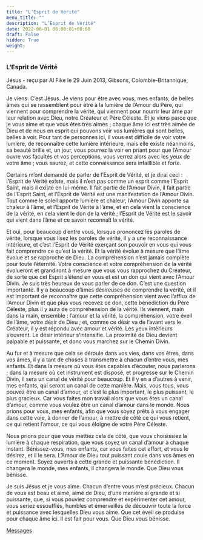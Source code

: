 ```yaml
---
title: "L’Esprit de Vérité"
menu_title: ""
description: "L’Esprit de Vérité"
date: 2022-06-01 06:00:01+00:60
draft: False
hidden: True
weight:
---
```

### L’Esprit de Vérité

Jésus - reçu par Al Fike le 29 Juin 2013, Gibsons, Colombie-Britannique, Canada.

Je viens. C’est Jésus. Je viens pour être avec vous, mes enfants, de belles âmes qui se rassemblent pour être à la lumière de l’Amour du Père, qui viennent pour comprendre la vérité, qui viennent pour nourrir leur âme par leur relation avec Dieu, notre Créateur et Père Céleste. Et je viens parce que je vous aime et que vous êtes très aimés ; chaque âme ici est très aimée de Dieu et de nous en esprit qui pouvons voir vos lumières qui sont belles, belles à voir. Pour tant de personnes ici, il vous est difficile de voir votre lumière, de reconnaître cette lumière intérieure, mais elle existe néanmoins, sa beauté brille et, un jour, vous pourrez la voir en priant pour que l’Amour ouvre vos facultés et vos perceptions, vous verrez alors avec les yeux de votre âme ; vous saurez, et cette connaissance sera infaillible et forte.

Certains m’ont demandé de parler de l’Esprit de Vérité, et je dirai ceci : l’Esprit de Vérité existe, mais il n’est pas comme un esprit comme l’Esprit Saint, mais il existe en lui-même. Il fait partie de l’Amour Divin, il fait partie de l’Esprit Saint, et l’Esprit de Vérité est une manifestation de l’Amour Divin. Tout comme le soleil apporte lumière et chaleur, l’Amour Divin apporte sa chaleur à l’âme, et l’Esprit de Vérité à l’âme, et en cela vient la conscience de la vérité, en cela vient le don de la vérité ; l’Esprit de Vérité est le savoir qui vient dans l’âme et ce savoir reconnaît la vérité.

Et oui, pour beaucoup d’entre vous, lorsque prononcez les paroles de vérité, lorsque vous lisez les paroles de vérité, il y a une reconnaissance intérieure, et c’est l’Esprit de Vérité exerçant son pouvoir en vous qui vous fait comprendre ce qu’est la vérité. Et la vérité évolue à mesure que l’âme évolue et se rapproche de Dieu. La compréhension n’est jamais complète pour toute l’éternité. Votre conscience et votre compréhension de la vérité évolueront et grandiront à mesure que vous vous rapprochez du Créateur, de sorte que cet Esprit s’étend en vous et est un don qui vient avec l’Amour Divin. Je suis très heureux de vous parler de ce don. C’est une question importante. Il y a beaucoup d’âmes désireuses de comprendre la vérité, et il est important de reconnaître que cette compréhension vient avec l’afflux de l’Amour Divin et que plus vous recevez ce don, cette bénédiction du Père Céleste, plus il y aura de compréhension de la vérité. Ils viennent, main dans la main, ensemble : l’amour et la vérité, la compréhension, votre éveil de l’âme, votre désir de Dieu ; et, comme ce désir va de l’avant vers le Créateur, il y est répondu avec amour et vérité. Les yeux intérieurs s’ouvrent. Le désir intérieur s’intensifie. La proximité de Dieu devient palpable et puissante, et donc vous marchez sur le Chemin Divin.

Au fur et à mesure que cela se déroule dans vos vies, dans vos êtres, dans vos âmes, il y a tant de choses à transmettre à chacun d’entre vous, mes enfants. Et dans la mesure où vous êtes capables d’écouter, nous parlerons ; dans la mesure où cet instrument est disposé, et progresse sur le Chemin Divin, il sera un canal de vérité pour beaucoup. Et il y en a d’autres à venir, mes enfants, qui seront un canal de cette manière. Mais, vous tous, vous pouvez être un canal d’amour, et c’est le plus important, le plus puissant, le plus gracieux. Car vous faites mon travail alors que vous êtes un canal d’amour, comme vous voulez être un canal d’amour dans le monde. Nous prions pour vous, mes enfants, afin que vous soyez prêts à vous engager dans cette voie, à donner de l’amour, à mettre de côté ce qui vous retient, ce qui retient l’amour, ce qui vous éloigne de votre Père Céleste.

Nous prions pour que vous mettiez cela de côté, que vous choisissiez la lumière à chaque respiration, que vous soyez un canal d’amour à chaque instant. Bénissez-vous, mes enfants, car vous faites cet effort, et vous le désirez, et il le sera. L’Amour de Dieu tout puissant coule dans vos âmes en ce moment. Soyez ouverts à cette grande et puissante bénédiction. Il changera le monde, mes enfants, il changera le monde. Que Dieu vous bénisse.

Je suis Jésus et je vous aime. Chacun d’entre vous m’est précieux. Chacun de vous est beau et aimé, aimé de Dieu, d’une manière si grande et si puissante, que, si vous pouviez comprendre et expérimenter cet amour, vous seriez essoufflés, humbles et émerveillés de découvrir toute la force et puissance avec lesquelles Dieu vous aime. Que cet éveil se produise pour chaque âme ici. Il est fait pour vous. Que Dieu vous bénisse.

[Messages](/fr-contemporary-messages/fr-contemporary-messages-by-date-order/fr-contemporary-messages-2013)
